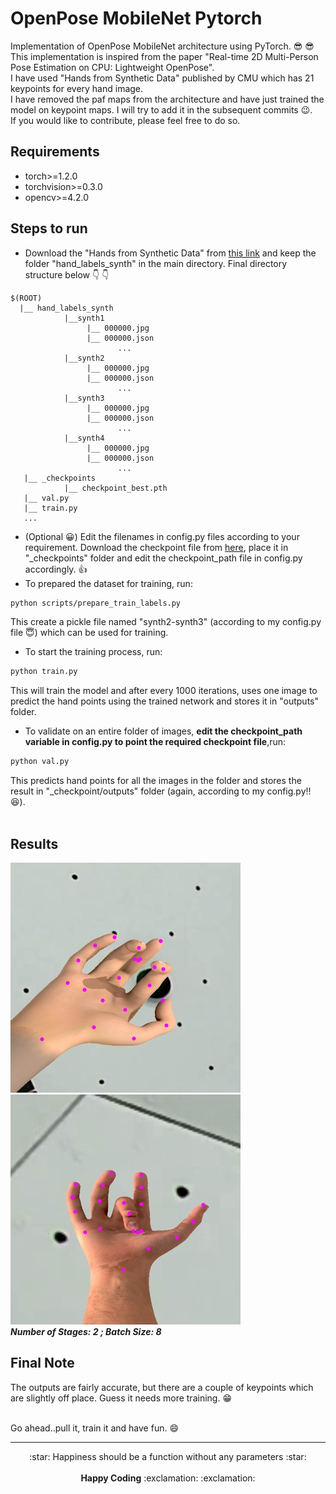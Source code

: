 # OpenPose MobileNet Pytorch
Implementation of OpenPose MobileNet architecture using PyTorch. :sunglasses: :sunglasses: <br>
This implementation is inspired from the paper "Real-time 2D Multi-Person Pose Estimation on CPU:
Lightweight OpenPose". <br>
I have used "Hands from Synthetic Data" published by CMU which has 21 keypoints for every hand image. <br>
I have removed the paf maps from the architecture and have just trained the model on keypoint maps. I will try to add it in the subsequent commits :wink:. <br>
If you would like to contribute, please feel free to do so. <br>

## Requirements
* torch>=1.2.0 <br>
* torchvision>=0.3.0 <br>
* opencv>=4.2.0 <br>

## Steps to run
* Download the "Hands from Synthetic Data" from [this link](http://domedb.perception.cs.cmu.edu/panopticDB/hands/hand_labels_synth.zip) and keep the folder "hand_labels_synth" in the main directory. Final directory structure below :point_down: :point_down:<br>
```
$(ROOT)
  |__ hand_labels_synth
            |__synth1
                 |__ 000000.jpg
                 |__ 000000.json
                        ...
            |__synth2
                 |__ 000000.jpg
                 |__ 000000.json
                        ...
            |__synth3
                 |__ 000000.jpg
                 |__ 000000.json
                        ...
            |__synth4
                 |__ 000000.jpg
                 |__ 000000.json
                        ...
   |__ _checkpoints
            |__ checkpoint_best.pth
   |__ val.py
   |__ train.py
   ...
```
* (Optional :grinning:) Edit the filenames in config.py files according to your requirement. Download the checkpoint file from [here](https://drive.google.com/file/d/1vSGPJp3sj22GCQZeOLb7Ynzgo3gHlus4/view?usp=sharing), place it in "\_checkpoints" folder and edit the checkpoint_path file in config.py accordingly. :thumbsup:<br>
* To prepared the dataset for training, run: <br>
```.bash
python scripts/prepare_train_labels.py
```
This create a pickle file named "synth2-synth3" (according to my config.py file :innocent:) which can be used for training. <br>
* To start the training process, run:
```.bash
python train.py
```
This will train the model and after every 1000 iterations, uses one image to predict the hand points using the trained network and stores it in "outputs" folder. <br>
* To validate on an entire folder of images, <b> edit the checkpoint_path variable in config.py to point the required checkpoint file</b>,run:
```.bash
python val.py
```
This predicts hand points for all the images in the folder and stores the result in "\_checkpoint/outputs" folder (again, according to my config.py!! :satisfied:). <br> <br>
## Results
![](Images/00010002.jpg) <br>
![](Images/00010189.jpg) <br>
<b> <i> Number of Stages: 2 ; Batch Size: 8 </i> </b> <br>

## Final Note
The outputs are fairly accurate, but there are a couple of keypoints which are slightly off place. Guess it needs more training. :grin: <br> <br>

Go ahead..pull it, train it and have fun. :smile:

-------------------------------------
<p align="center">
:star: Happiness should be a function without any parameters :star: <br> <br>
<b>Happy Coding</b> :exclamation: :exclamation:
</p>

